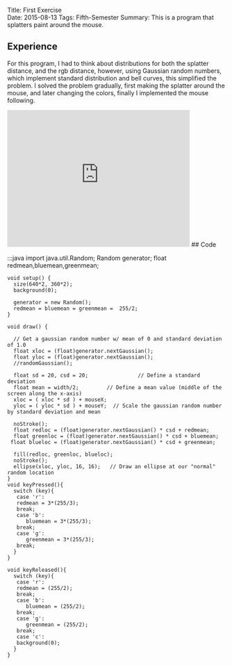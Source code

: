Title: First Exercise  
Date: 2015-08-13
Tags: Fifth-Semester
Summary: This is a program that splatters paint around the mouse.

## Experience
For this program, I had to think about distributions for both the splatter distance, and the rgb distance, however, using Gaussian random numbers, which implement standard distribution and bell curves, this simplified the problem. I solved the problem gradually, first making the splatter around the mouse, and later changing the colors, finally I implemented the mouse following. 


<iframe width="420" height="315" src="https://www.youtube.com/embed/XwpK63nb7d0" frameborder="0" allowfullscreen></iframe>
## Code

:::java
    import java.util.Random;
    Random generator; 
    float redmean,bluemean,greenmean;


    void setup() {
      size(640*2, 360*2);
      background(0);

      generator = new Random();
      redmean = bluemean = greenmean =  255/2;
    }

    void draw() {

      // Get a gaussian random number w/ mean of 0 and standard deviation of 1.0
      float xloc = (float)generator.nextGaussian();
      float yloc = (float)generator.nextGaussian();
      //randomGaussian();

      float sd = 20, csd = 20;                // Define a standard deviation
      float mean = width/2;         // Define a mean value (middle of the screen along the x-axis)
      xloc = ( xloc * sd ) + mouseX;
      yloc = ( yloc * sd ) + mouseY;  // Scale the gaussian random number by standard deviation and mean

      noStroke();
      float redloc = (float)generator.nextGaussian() * csd + redmean; 
      float greenloc = (float)generator.nextGaussian() * csd + bluemean;
     float blueloc = (float)generator.nextGaussian() * csd + greenmean;
      
      fill(redloc, greenloc, blueloc);
      noStroke();
      ellipse(xloc, yloc, 16, 16);   // Draw an ellipse at our "normal" random location
    }
    void keyPressed(){
      switch (key){
       case 'r':
       redmean = 3*(255/3);
       break;
       case 'b':
          bluemean = 3*(255/3);
       break;
       case 'g':
          greenmean = 3*(255/3);
       break;
      }
    }

    void keyReleased(){
      switch (key){
       case 'r':
       redmean = (255/2);
       break;
       case 'b':
          bluemean = (255/2);
       break;
       case 'g':
          greenmean = (255/2);
       break;
       case 'c':
       background(0);
      }
    }

